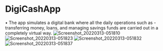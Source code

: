 # DigiCashApp

•	The app simulates a digital bank where all the daily operations such as - transferring money, loans, and managing savings funds are carried out in a completely virtual way.
![Screenshot_20220313-051810](https://user-images.githubusercontent.com/68897349/158043690-de5ebaf5-4da7-4671-b0e3-aadbc8bac3c9.png)
![Screenshot_20220313-051823](https://user-images.githubusercontent.com/68897349/158043694-833b029e-d76d-4d47-bd31-7daa9e5006c6.png)
![Screenshot_20220313-051832](https://user-images.githubusercontent.com/68897349/158043696-270bd111-65ff-46c9-86c6-822b1256d50d.png)
![Screenshot_20220313-051837](https://user-images.githubusercontent.com/68897349/158043697-9ca56e18-f70b-4365-8c48-fc9cb18b33aa.png)
